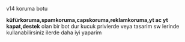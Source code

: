 v14 koruma botu


**küfürkoruma,spamkoruma,capskoruma,reklamkoruma,yt ac yt kapat,destek**
olan bir bot dur kucuk privlerde veya tasarim sw lerinde kullanabilirsiniz ilerde daha iyi yaparim
